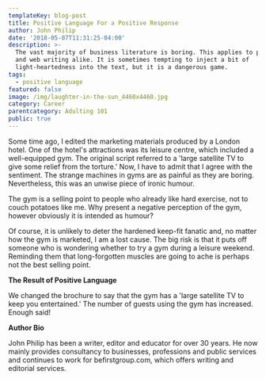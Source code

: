 ```yaml
---
templateKey: blog-post
title: Positive Language For a Positive Response
author: John Philip
date: '2018-05-07T11:31:25-04:00'
description: >-
  The vast majority of business literature is boring. This applies to printed
  and web writing alike. It is sometimes tempting to inject a bit of
  light-heartedness into the text, but it is a dangerous game.
tags:
  - positive language
featured: false
image: /img/laughter-in-the-sun_4460x4460.jpg
category: Career
parentcategory: Adulting 101
public: true
---
```

Some time ago, I edited the marketing materials produced by a London hotel. One of the hotel's attractions was its leisure centre, which included a well-equipped gym. The original script referred to a 'large satellite TV to give some relief from the torture.' Now, I have to admit that I agree with the sentiment. The strange machines in gyms are as painful as they are boring. Nevertheless, this was an unwise piece of ironic humour.



The gym is a selling point to people who already like hard exercise, not to couch potatoes like me. Why present a negative perception of the gym, however obviously it is intended as humour?



Of course, it is unlikely to deter the hardened keep-fit fanatic and, no matter how the gym is marketed, I am a lost cause. The big risk is that it puts off someone who is wondering whether to try a gym during a leisure weekend. Reminding them that long-forgotten muscles are going to ache is perhaps not the best selling point.



**The Result of Positive Language**

We changed the brochure to say that the gym has a 'large satellite TV to keep you entertained.' The number of guests using the gym has increased. Enough said!



**Author Bio**

John Philip has been a writer, editor and educator for over 30 years. He now mainly provides consultancy to businesses, professions and public services and continues to work for befirstgroup.com, which offers writing and editorial services.
